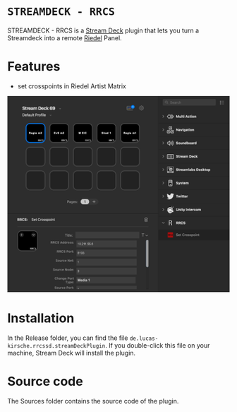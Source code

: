 
# `STREAMDECK - RRCS`

STREAMDECK - RRCS is a [Stream Deck](https://elgato.com) plugin that lets you turn a Streamdeck into a remote [Riedel](https://riedel.net) Panel.

# Features

- set crosspoints in Riedel Artist Matrix

![screenshot of plugin](screenshot.png)

# Installation

In the Release folder, you can find the file `de.lucas-kirsche.rrcssd.streamDeckPlugin`. If you double-click this file on your machine, Stream Deck will install the plugin.

# Source code

The Sources folder contains the source code of the plugin.

